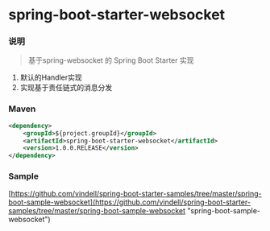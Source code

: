 # spring-boot-starter-websocket


### 说明


 > 基于spring-websocket 的 Spring Boot Starter 实现

1. 默认的Handler实现
2. 实现基于责任链式的消息分发

### Maven

``` xml
<dependency>
	<groupId>${project.groupId}</groupId>
	<artifactId>spring-boot-starter-websocket</artifactId>
	<version>1.0.0.RELEASE</version>
</dependency>
```

### Sample

[https://github.com/vindell/spring-boot-starter-samples/tree/master/spring-boot-sample-websocket](https://github.com/vindell/spring-boot-starter-samples/tree/master/spring-boot-sample-websocket "spring-boot-sample-websocket")

